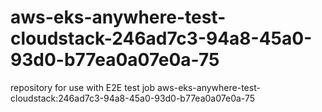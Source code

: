 # aws-eks-anywhere-test-cloudstack-246ad7c3-94a8-45a0-93d0-b77ea0a07e0a-75
repository for use with E2E test job aws-eks-anywhere-test-cloudstack:246ad7c3-94a8-45a0-93d0-b77ea0a07e0a-75
